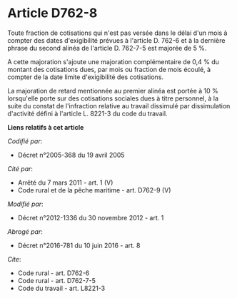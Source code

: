 # Article D762-8

Toute fraction de cotisations qui n'est pas versée dans le délai d'un mois à compter des dates d'exigibilité prévues à
l'article D. 762-6 et à la dernière phrase du second alinéa de l'article D. 762-7-5 est majorée de 5 %. 

A cette majoration s'ajoute une majoration complémentaire de 0,4 % du montant des cotisations dues, par mois ou fraction de
mois écoulé, à compter de la date limite d'exigibilité des cotisations. 

La majoration de retard mentionnée au premier alinéa est portée à 10 % lorsqu'elle porte sur des cotisations sociales dues à
titre personnel, à la suite du constat de l'infraction relative au travail dissimulé par dissimulation d'activité défini à
l'article L. 8221-3 du code du travail.

**Liens relatifs à cet article**

_Codifié par_:

  - Décret n°2005-368 du 19 avril 2005

_Cité par_:

  - Arrêté du 7 mars 2011 - art. 1 (V)
  - Code rural et de la pêche maritime - art. D762-9 (V)

_Modifié par_:

  - Décret n°2012-1336 du 30 novembre 2012 - art. 1

_Abrogé par_:

  - Décret n°2016-781 du 10 juin 2016 - art. 8

_Cite_:

  - Code rural - art. D762-6
  - Code rural - art. D762-7-5
  - Code du travail - art. L8221-3
